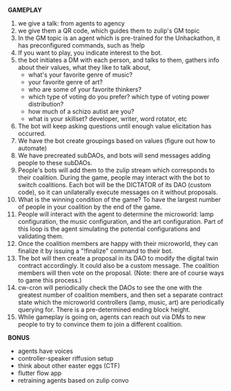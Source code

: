 **GAMEPLAY**

1. we give a talk: from agents to agency
2. we give them a QR code, which guides them to zulip's GM topic
3. In the GM topic is an agent which is pre-trained for the Unhackathon,
it has preconfigured commands, such as !help
4. If you want to play, you indicate interest to the bot.
5. the bot initiates a DM with each person, and talks to them,
gathers info about their values, what they like to talk about,
    - what's your favorite genre of music?
    - your favorite genre of art?
    - who are some of your favorite thinkers?  
    - which type of voting do you prefer? which type of voting power distribution?
    - how much of a schizo autist are you?
    - what is your skillset? developer, writer, word rotator, etc
6. The bot will keep asking questions until enough value elicitation has occurred.
7. We have the bot create groupings based on values (figure out how to automate)
8. We have precreated subDAOs, and bots will send messages adding people to these subDAOs.
9. People's bots will add them to the zulip stream which corresponds to their coalition. During the game,
people may interact with the bot to switch coalitions. Each bot will be the DICTATOR of its DAO (custom code),
so it can unilaterally execute messages on it without proposals.
10. What is the winning condition of the game? To have the largest number of people in your coalition by the end of the game.
11. People will interact with the agent to determine the microworld: lamp configuration, the music configuration, and the art configuration. Part of
this loop is the agent simulating the potential configurations and validating them.
12. Once the coalition members are happy with their microworld, they can finalize it by issuing a "!finalize" command to their bot.
13. The bot will then create a proposal in its DAO to modify the digital twin contract accordingly. It could also be a custom message. The coalition members will then
vote on the proposal. (Note: there are of course ways to game this process.)
14. cw-cron will periodically check the DAOs to see the one with the greatest number of coalition members, and then set a separate
contract state which the microworld controllers (lamp, music, art) are periodically querying for. There is a pre-determined ending block height.
15. While gameplay is going on, agents can reach out via DMs to new people to try to convince them to join a different coalition.

**BONUS**

- agents have voices
- controller-speaker riffusion setup
- think about other easter eggs (CTF)
- flutter flow app
- retraining agents based on zulip convo  
